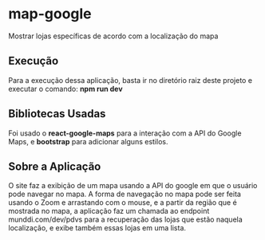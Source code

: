 # map-google

Mostrar lojas específicas de acordo com a localização do mapa

## Execução

Para a execução dessa aplicação, basta ir no diretório raiz deste projeto e executar o comando: __npm run dev__

## Bibliotecas Usadas

Foi usado o __react-google-maps__ para a interação com a API do Google Maps, e __bootstrap__ para adicionar alguns estilos.

## Sobre a Aplicação

O site faz a exibição de um mapa usando a API do google em que o usuário pode navegar no mapa. A forma de navegação no mapa pode ser feita usando o Zoom e arrastando com o mouse, e a partir da região que é mostrada no mapa, a aplicação faz um chamada ao endpoint munddi.com/dev/pdvs para a recuperação das lojas que estão naquela localização, e exibe também essas lojas em uma lista.
